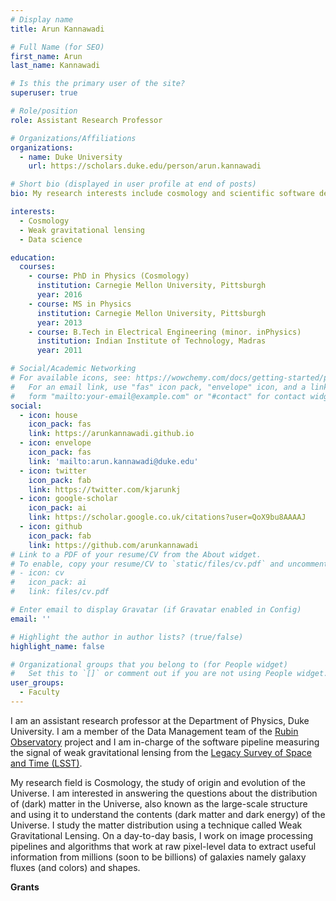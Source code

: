 ```yaml
---
# Display name
title: Arun Kannawadi

# Full Name (for SEO)
first_name: Arun
last_name: Kannawadi

# Is this the primary user of the site?
superuser: true

# Role/position
role: Assistant Research Professor

# Organizations/Affiliations
organizations:
  - name: Duke University
    url: https://scholars.duke.edu/person/arun.kannawadi

# Short bio (displayed in user profile at end of posts)
bio: My research interests include cosmology and scientific software development.

interests:
  - Cosmology
  - Weak gravitational lensing
  - Data science

education:
  courses:
    - course: PhD in Physics (Cosmology)
      institution: Carnegie Mellon University, Pittsburgh
      year: 2016
    - course: MS in Physics
      institution: Carnegie Mellon University, Pittsburgh
      year: 2013
    - course: B.Tech in Electrical Engineering (minor. inPhysics)
      institution: Indian Institute of Technology, Madras
      year: 2011

# Social/Academic Networking
# For available icons, see: https://wowchemy.com/docs/getting-started/page-builder/#icons
#   For an email link, use "fas" icon pack, "envelope" icon, and a link in the
#   form "mailto:your-email@example.com" or "#contact" for contact widget.
social:
  - icon: house
    icon_pack: fas
    link: https://arunkannawadi.github.io
  - icon: envelope
    icon_pack: fas
    link: 'mailto:arun.kannawadi@duke.edu'
  - icon: twitter
    icon_pack: fab
    link: https://twitter.com/kjarunkj
  - icon: google-scholar
    icon_pack: ai
    link: https://scholar.google.co.uk/citations?user=QoX9bu8AAAAJ
  - icon: github
    icon_pack: fab
    link: https://github.com/arunkannawadi
# Link to a PDF of your resume/CV from the About widget.
# To enable, copy your resume/CV to `static/files/cv.pdf` and uncomment the lines below.
# - icon: cv
#   icon_pack: ai
#   link: files/cv.pdf

# Enter email to display Gravatar (if Gravatar enabled in Config)
email: ''

# Highlight the author in author lists? (true/false)
highlight_name: false

# Organizational groups that you belong to (for People widget)
#   Set this to `[]` or comment out if you are not using People widget.
user_groups:
  - Faculty
---
```


I am an assistant research professor at the Department of Physics, Duke University.
I am a member of the Data Management team of the [Rubin Observatory](https://rubinobservatory.org) project and I am in-charge of the software pipeline measuring the signal of weak gravitational lensing from the [Legacy Survey of Space and Time (LSST)](https://lsst.org).

My research field is Cosmology, the study of origin and evolution of the Universe.
I am interested in answering the questions about the distribution of (dark) matter in the Universe, also known as the large-scale structure and using it to understand the contents (dark matter and dark energy) of the Universe.
I study the matter distribution using a technique called Weak Gravitational Lensing.
On a day-to-day basis, I work on image processing pipelines and algorithms that work at raw pixel-level data to extract useful information from millions (soon to be billions) of galaxies namely galaxy fluxes (and colors) and shapes.

<b>Grants</b><br>

<script type="text/javascript" src="https://scholars.duke.edu/widgets/api/v0.9/people/grants/all.js?uri=https://scholars.duke.edu/individual/per5520573&formatting=detailed&style=yes&start=2019-04-01&end=2027-04-30"> </script>
